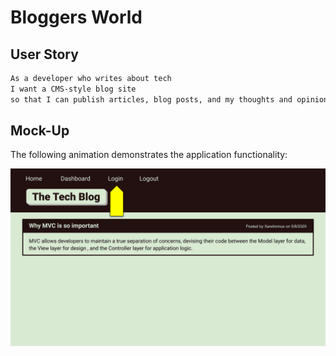 # Bloggers World

## User Story

```md
As a developer who writes about tech
I want a CMS-style blog site
so that I can publish articles, blog posts, and my thoughts and opinions
```

## Mock-Up

The following animation demonstrates the application functionality:

![Animation cycles through signing into the app, clicking on buttons, and updating blog posts.](./Assets/14-mvc-homework-demo-01.gif) 

